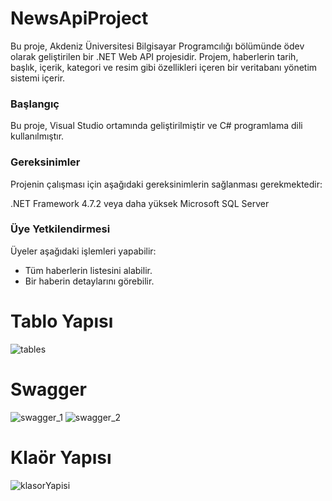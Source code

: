 # NewsApiProject
Bu proje, Akdeniz Üniversitesi Bilgisayar Programcılığı bölümünde ödev olarak geliştirilen bir .NET Web API projesidir. Projem, haberlerin tarih, başlık, içerik, kategori ve resim gibi özellikleri içeren bir veritabanı yönetim sistemi içerir.

### Başlangıç
Bu proje, Visual Studio ortamında geliştirilmiştir ve C# programlama dili kullanılmıştır.

### Gereksinimler
Projenin çalışması için aşağıdaki gereksinimlerin sağlanması gerekmektedir:

.NET Framework 4.7.2 veya daha yüksek
Microsoft SQL Server

### Üye Yetkilendirmesi

Üyeler aşağıdaki işlemleri yapabilir:
 <ul>
                                <li>Tüm haberlerin listesini alabilir.
                                </li>
                                <li>Bir haberin detaylarını görebilir.
                                </li>
                            </ul>


# Tablo Yapısı
![tables](https://user-images.githubusercontent.com/110261956/236776588-18cecd90-5b13-4387-ae2e-d65d277f44ac.jpg)
# Swagger 
![swagger_1](https://user-images.githubusercontent.com/110261956/236776689-2d687d77-495b-48e1-bc1e-6e759705a2c7.jpg)
![swagger_2](https://user-images.githubusercontent.com/110261956/236776714-d3c57be3-93fc-4b40-b2c6-48d271b16bd9.jpg)
# Klaör Yapısı
![klasorYapisi](https://user-images.githubusercontent.com/110261956/236776812-39806a5a-7481-4956-be17-c33b37d236b7.jpg)
